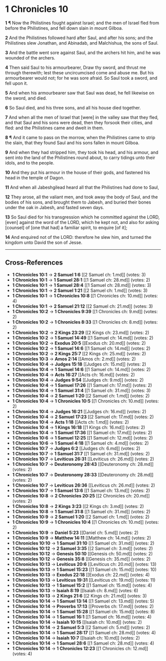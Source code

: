 # 1 Chronicles 10

**1** ¶ Now the Philistines fought against Israel; and the men of Israel fled from before the Philistines, and fell down slain in mount Gilboa.

**2** And the Philistines followed hard after Saul, and after his sons; and the Philistines slew Jonathan, and Abinadab, and Malchishua, the sons of Saul.

**3** And the battle went sore against Saul, and the archers hit him, and he was wounded of the archers.

**4** Then said Saul to his armourbearer, Draw thy sword, and thrust me through therewith; lest these uncircumcised come and abuse me. But his armourbearer would not; for he was sore afraid. So Saul took a sword, and fell upon it.

**5** And when his armourbearer saw that Saul was dead, he fell likewise on the sword, and died.

**6** So Saul died, and his three sons, and all his house died together.

**7** And when all the men of Israel that [were] in the valley saw that they fled, and that Saul and his sons were dead, then they forsook their cities, and fled: and the Philistines came and dwelt in them.

**8** ¶ And it came to pass on the morrow, when the Philistines came to strip the slain, that they found Saul and his sons fallen in mount Gilboa.

**9** And when they had stripped him, they took his head, and his armour, and sent into the land of the Philistines round about, to carry tidings unto their idols, and to the people.

**10** And they put his armour in the house of their gods, and fastened his head in the temple of Dagon.

**11** And when all Jabeshgilead heard all that the Philistines had done to Saul,

**12** They arose, all the valiant men, and took away the body of Saul, and the bodies of his sons, and brought them to Jabesh, and buried their bones under the oak in Jabesh, and fasted seven days.

**13** So Saul died for his transgression which he committed against the LORD, [even] against the word of the LORD, which he kept not, and also for asking [counsel] of [one that had] a familiar spirit, to enquire [of it];

**14** And enquired not of the LORD: therefore he slew him, and turned the kingdom unto David the son of Jesse.

---

## Cross-References

- **1 Chronicles 10:1** → **2 Samuel 1:6** [[2 Samuel ch: 1.md]] (votes: 3)
- **1 Chronicles 10:1** → **1 Samuel 28:1** [[1 Samuel ch: 28.md]] (votes: 2)
- **1 Chronicles 10:1** → **1 Samuel 28:4** [[1 Samuel ch: 28.md]] (votes: 3)
- **1 Chronicles 10:1** → **2 Samuel 1:21** [[2 Samuel ch: 1.md]] (votes: 3)
- **1 Chronicles 10:1** → **1 Chronicles 10:8** [[1 Chronicles ch: 10.md]] (votes: 4)
- **1 Chronicles 10:1** → **2 Samuel 21:12** [[2 Samuel ch: 21.md]] (votes: 3)
- **1 Chronicles 10:2** → **1 Chronicles 9:39** [[1 Chronicles ch: 9.md]] (votes: 2)
- **1 Chronicles 10:2** → **1 Chronicles 8:33** [[1 Chronicles ch: 8.md]] (votes: 2)
- **1 Chronicles 10:2** → **2 Kings 23:29** [[2 Kings ch: 23.md]] (votes: 2)
- **1 Chronicles 10:2** → **1 Samuel 14:49** [[1 Samuel ch: 14.md]] (votes: 2)
- **1 Chronicles 10:2** → **Exodus 20:5** [[Exodus ch: 20.md]] (votes: 2)
- **1 Chronicles 10:2** → **1 Samuel 14:6** [[1 Samuel ch: 14.md]] (votes: 2)
- **1 Chronicles 10:2** → **2 Kings 25:7** [[2 Kings ch: 25.md]] (votes: 2)
- **1 Chronicles 10:3** → **Amos 2:14** [[Amos ch: 2.md]] (votes: 2)
- **1 Chronicles 10:4** → **Judges 15:18** [[Judges ch: 15.md]] (votes: 2)
- **1 Chronicles 10:4** → **1 Samuel 14:6** [[1 Samuel ch: 14.md]] (votes: 2)
- **1 Chronicles 10:4** → **Acts 16:27** [[Acts ch: 16.md]] (votes: 2)
- **1 Chronicles 10:4** → **Judges 9:54** [[Judges ch: 9.md]] (votes: 2)
- **1 Chronicles 10:4** → **1 Samuel 17:26** [[1 Samuel ch: 17.md]] (votes: 2)
- **1 Chronicles 10:4** → **1 Samuel 31:4** [[1 Samuel ch: 31.md]] (votes: 3)
- **1 Chronicles 10:4** → **2 Samuel 1:20** [[2 Samuel ch: 1.md]] (votes: 2)
- **1 Chronicles 10:4** → **1 Chronicles 10:5** [[1 Chronicles ch: 10.md]] (votes: 2)
- **1 Chronicles 10:4** → **Judges 16:21** [[Judges ch: 16.md]] (votes: 2)
- **1 Chronicles 10:4** → **2 Samuel 17:23** [[2 Samuel ch: 17.md]] (votes: 2)
- **1 Chronicles 10:4** → **Acts 1:18** [[Acts ch: 1.md]] (votes: 2)
- **1 Chronicles 10:4** → **1 Kings 16:18** [[1 Kings ch: 16.md]] (votes: 2)
- **1 Chronicles 10:4** → **1 Samuel 17:36** [[1 Samuel ch: 17.md]] (votes: 2)
- **1 Chronicles 10:6** → **1 Samuel 12:25** [[1 Samuel ch: 12.md]] (votes: 2)
- **1 Chronicles 10:6** → **1 Samuel 4:18** [[1 Samuel ch: 4.md]] (votes: 2)
- **1 Chronicles 10:7** → **Judges 6:2** [[Judges ch: 6.md]] (votes: 2)
- **1 Chronicles 10:7** → **1 Samuel 31:7** [[1 Samuel ch: 31.md]] (votes: 2)
- **1 Chronicles 10:7** → **Leviticus 26:31** [[Leviticus ch: 26.md]] (votes: 2)
- **1 Chronicles 10:7** → **Deuteronomy 28:43** [[Deuteronomy ch: 28.md]] (votes: 2)
- **1 Chronicles 10:7** → **Deuteronomy 28:33** [[Deuteronomy ch: 28.md]] (votes: 2)
- **1 Chronicles 10:7** → **Leviticus 26:36** [[Leviticus ch: 26.md]] (votes: 2)
- **1 Chronicles 10:7** → **1 Samuel 13:6** [[1 Samuel ch: 13.md]] (votes: 2)
- **1 Chronicles 10:8** → **2 Chronicles 20:25** [[2 Chronicles ch: 20.md]] (votes: 2)
- **1 Chronicles 10:8** → **2 Kings 3:23** [[2 Kings ch: 3.md]] (votes: 2)
- **1 Chronicles 10:8** → **1 Samuel 31:8** [[1 Samuel ch: 31.md]] (votes: 2)
- **1 Chronicles 10:9** → **2 Samuel 1:20** [[2 Samuel ch: 1.md]] (votes: 2)
- **1 Chronicles 10:9** → **1 Chronicles 10:4** [[1 Chronicles ch: 10.md]] (votes: 2)
- **1 Chronicles 10:9** → **Daniel 5:23** [[Daniel ch: 5.md]] (votes: 2)
- **1 Chronicles 10:9** → **Matthew 14:11** [[Matthew ch: 14.md]] (votes: 2)
- **1 Chronicles 10:10** → **1 Samuel 31:10** [[1 Samuel ch: 31.md]] (votes: 2)
- **1 Chronicles 10:12** → **2 Samuel 3:35** [[2 Samuel ch: 3.md]] (votes: 2)
- **1 Chronicles 10:12** → **Genesis 50:10** [[Genesis ch: 50.md]] (votes: 2)
- **1 Chronicles 10:12** → **Genesis 35:8** [[Genesis ch: 35.md]] (votes: 2)
- **1 Chronicles 10:13** → **Leviticus 20:6** [[Leviticus ch: 20.md]] (votes: 13)
- **1 Chronicles 10:13** → **1 Samuel 15:23** [[1 Samuel ch: 15.md]] (votes: 10)
- **1 Chronicles 10:13** → **Exodus 22:18** [[Exodus ch: 22.md]] (votes: 4)
- **1 Chronicles 10:13** → **Leviticus 19:31** [[Leviticus ch: 19.md]] (votes: 11)
- **1 Chronicles 10:13** → **1 Samuel 15:2** [[1 Samuel ch: 15.md]] (votes: 4)
- **1 Chronicles 10:13** → **Isaiah 8:19** [[Isaiah ch: 8.md]] (votes: 6)
- **1 Chronicles 10:13** → **2 Kings 21:6** [[2 Kings ch: 21.md]] (votes: 3)
- **1 Chronicles 10:14** → **1 Samuel 13:14** [[1 Samuel ch: 13.md]] (votes: 5)
- **1 Chronicles 10:14** → **Proverbs 17:13** [[Proverbs ch: 17.md]] (votes: 2)
- **1 Chronicles 10:14** → **1 Samuel 15:28** [[1 Samuel ch: 15.md]] (votes: 8)
- **1 Chronicles 10:14** → **1 Samuel 16:1** [[1 Samuel ch: 16.md]] (votes: 4)
- **1 Chronicles 10:14** → **Isaiah 10:15** [[Isaiah ch: 10.md]] (votes: 2)
- **1 Chronicles 10:14** → **2 Samuel 5:3** [[2 Samuel ch: 5.md]] (votes: 2)
- **1 Chronicles 10:14** → **1 Samuel 28:17** [[1 Samuel ch: 28.md]] (votes: 4)
- **1 Chronicles 10:14** → **Isaiah 10:7** [[Isaiah ch: 10.md]] (votes: 2)
- **1 Chronicles 10:14** → **1 Samuel 28:6** [[1 Samuel ch: 28.md]] (votes: 4)
- **1 Chronicles 10:14** → **1 Chronicles 12:23** [[1 Chronicles ch: 12.md]] (votes: 4)
